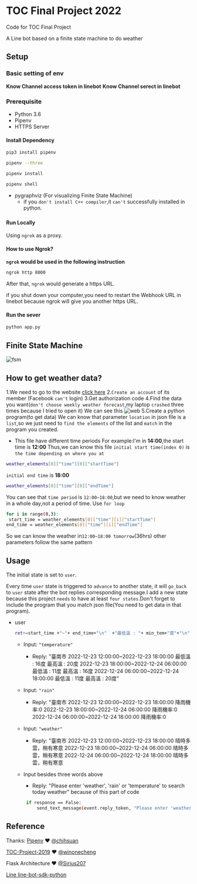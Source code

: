 # TOC Final Project 2022

Code for TOC Final Project

A Line bot based on a finite state machine to do weather

## Setup

### Basic setting of env
**Know Channel access token in linebot**
**Know Channel serect in linebot**
    
### Prerequisite
* Python 3.6
* Pipenv
* HTTPS Server

#### Install Dependency
```sh
pip3 install pipenv

pipenv --three

pipenv install

pipenv shell
```

* pygraphviz (For visualizing Finite State Machine)
	* if you `don't install C++ compiler`,it `can't` successfully installed in python.
###

#### Run Locally
Using `ngrok` as a proxy.

#### How to use Ngrok?

**`ngrok` would be used in the following instruction**

```sh
ngrok http 8000
```

After that, `ngrok` would generate a https URL.

if you shut down your computer,you need to restart the Webhook URL in linebot because ngrok will give you another https URL.

#### Run the sever

```sh
python app.py
```
## Finite State Machine
![fsm](./img/show-fsm.png)

## How to get weather data?
1.We need to go to the website [click here](https://opendata.cwb.gov.tw/user/authkey)
2.`Create an account` of its member (Facebook `can't` login)
3.Get authorization code
4.Find the data you want(`don't choose weekly weather forecast`,my laptop `crashed` three times because I tried to open it)
We can see this
![web](https://www.messenger.com/messenger_media/?attachment_id=1140188200015834&message_id=mid.%24cAAAB9Ppn2PaLcF6QdGFPxlLl4uhc&thread_id=100061052355303)
5.Create a python program(to get data)
We can know that parameter `location` in json file is a `list`,so we just need to `find the elements` of the list and `match` in the program you created.

* This file have different time periods 
For example:I'm in **14:00**,the start time is **12:00**
Thus,we can know this file `initial start time(index 0)` is `the time depending on where you at`
```sh
weather_elements[0]["time"][0]["startTime"]
```
`initial end time` is **18:00**
```sh
weather_elements[0]["time"][0]["endTime"]
```
You  can see that `time period` is `12:00~18:00`,but we need to know weather in a whole day,not a period of time.
Use `for loop`
```sh
for i in range(0,3):
 start_time = weather_elements[0]["time"][i]["startTime"]
end_time = weather_elements[0]["time"][i]["endTime"]
```
So we can know the weather in`12:00~18:00 tomorrow`(36hrs)
other parameters follow the same pattern
## Usage
The initial state is set to `user`.

Every time `user` state is triggered to `advance` to another state, it will `go_back` to `user` state after the bot replies corresponding message.I add a new state because this project `needs` to have at least `four states`.Don't forget to include the program that you match json file(You need to get data in that program).

* user
    ```sh
   ret+=start_time +"~"+ end_time+"\n"  +"最低溫 : "+ min_tem+"度"+"\n" +"最高溫 : "+ max_tem +"度"+"\n\n\n"
    ```
	* Input: `"temperature"`
		* Reply: "臺南市
                2022-12-23 12:00:00~2022-12-23 18:00:00
                最低溫 : 16度
                最高溫 : 20度
                2022-12-23 18:00:00~2022-12-24 06:00:00
                最低溫 : 11度
                最高溫 : 16度
                2022-12-24 06:00:00~2022-12-24 18:00:00
                最低溫 : 11度
                最高溫 : 20度"

	* Input: `"rain"` 
	   * Reply:   "臺南市
                2022-12-23 12:00:00~2022-12-23 18:00:00
                降雨機率:0
                2022-12-23 18:00:00~2022-12-24 06:00:00
                降雨機率:0
                2022-12-24 06:00:00~2022-12-24 18:00:00
                降雨機率:0

    * Input: `"weather"` 
	   * Reply:   "臺南市
                2022-12-23 12:00:00~2022-12-23 18:00:00
                晴時多雲，稍有寒意
                2022-12-23 18:00:00~2022-12-24 06:00:00
                晴時多雲，稍有寒意
                2022-12-24 06:00:00~2022-12-24 18:00:00
                晴時多雲，稍有寒意
    * Input besides three words above 
	   * Reply: "Please enter 'weather', 'rain' or 'temperature' to search today weather" 
	   because of this part of code
	   ```sh
        if response == False:
            send_text_message(event.reply_token, "Please enter 'weather', 'rain' or 'temperature' to search today weather")
        ```
                

## Reference
Thanks:
[Pipenv](https://medium.com/@chihsuan/pipenv-更簡單-更快速的-python-套件管理工具-135a47e504f4) ❤️ [@chihsuan](https://github.com/chihsuan)

[TOC-Project-2019](https://github.com/winonecheng/TOC-Project-2019) ❤️ [@winonecheng](https://github.com/winonecheng)

Flask Architecture ❤️ [@Sirius207](https://github.com/Sirius207)

[Line line-bot-sdk-python](https://github.com/line/line-bot-sdk-python/tree/master/examples/flask-echo)